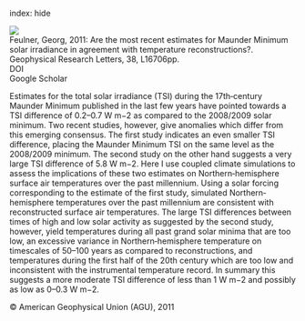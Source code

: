 index: hide

<div class="Citation">
    <div class="Citation-thumb CitationThumb-linked"  data-href="https://doi.org/10.1029/2011gl048529">
      <img src="https://static.claimspace.cloud/climate-study-static/refs/thumbs/5/Feulner_2011-thumb.png" />
    </div>

  <div class="Citation-body">
    <div class="Citation-text">Feulner, Georg, 2011: Are the most recent estimates for Maunder Minimum solar irradiance in agreement with temperature reconstructions?. <span class="Article-journal">Geophysical Research Letters, </span><span class="Article-volume">38, </span>L16706pp.</div>
    <div class="Citation-links">
      <div class="CitationLink" data-href="https://doi.org/10.1029/2011gl048529">
        <div class="CitationLink-icon CitationLink-Doi"></div>
        <div class="CitationLink-text">DOI</div>
      </div>
      <div class="CitationLink" data-href="https://scholar.google.com/scholar?q=10.1029/2011gl048529">
        <div class="CitationLink-icon CitationLink-Scholar"></div>
        <div class="CitationLink-text">Google Scholar</div>
      </div>
    </div>
  </div>
</div>

Estimates for the total solar irradiance (TSI) during the 17th‐century Maunder Minimum published in the last few years have pointed towards a TSI difference of 0.2–0.7 W m−2 as compared to the 2008/2009 solar minimum. Two recent studies, however, give anomalies which differ from this emerging consensus. The first study indicates an even smaller TSI difference, placing the Maunder Minimum TSI on the same level as the 2008/2009 minimum. The second study on the other hand suggests a very large TSI difference of 5.8 W m−2. Here I use coupled climate simulations to assess the implications of these two estimates on Northern‐hemisphere surface air temperatures over the past millennium. Using a solar forcing corresponding to the estimate of the first study, simulated Northern‐hemisphere temperatures over the past millennium are consistent with reconstructed surface air temperatures. The large TSI differences between times of high and low solar activity as suggested by the second study, however, yield temperatures during all past grand solar minima that are too low, an excessive variance in Northern‐hemisphere temperature on timescales of 50–100 years as compared to reconstructions, and temperatures during the first half of the 20th century which are too low and inconsistent with the instrumental temperature record. In summary this suggests a more moderate TSI difference of less than 1 W m−2 and possibly as low as 0–0.3 W m−2.

<div class="Citation-copy">
&copy; American Geophysical Union (AGU), 2011
</div>
